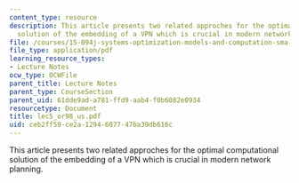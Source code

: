 ```yaml
---
content_type: resource
description: This article presents two related approches for the optimal computational
  solution of the embedding of a VPN which is crucial in modern network planning.
file: /courses/15-094j-systems-optimization-models-and-computation-sma-5223-spring-2004/ceb2ff59ce2a1294607747ba39db616c_lec5_or98_us.pdf
file_type: application/pdf
learning_resource_types:
- Lecture Notes
ocw_type: OCWFile
parent_title: Lecture Notes
parent_type: CourseSection
parent_uid: 61dde9ad-a781-ffd9-aab4-f0b6082e0934
resourcetype: Document
title: lec5_or98_us.pdf
uid: ceb2ff59-ce2a-1294-6077-47ba39db616c
---
```

This article presents two related approches for the optimal computational solution of the embedding of a VPN which is crucial in modern network planning.

